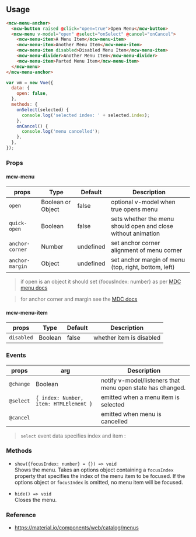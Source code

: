 ## Usage

```html
<mcw-menu-anchor>
  <mcw-button raised @click="open=true">Open Menu</mcw-button>
  <mcw-menu v-model="open" @select="onSelect" @cancel="onCancel">
    <mcw-menu-item>A Menu Item</mcw-menu-item>
    <mcw-menu-item>Another Menu Item</mcw-menu-item>
    <mcw-menu-item disabled>Disabled Menu Item</mcw-menu-item>
    <mcw-menu-divider>Another Menu Item</mcw-menu-divider>
    <mcw-menu-item>Parted Menu Item</mcw-menu-item>
  </mcw-menu>
</mcw-menu-anchor>
```

```javascript
var vm = new Vue({
  data: {
    open: false,
  },
  methods: {
    onSelect(selected) {
      console.log('selected index: ' + selected.index);
    },
    onCancel() {
      console.log('menu cancelled');
    },
  },
});
```

### Props

#### mcw-menu

| props           | Type              | Default   | Description                                                   |
| --------------- | ----------------- | --------- | ------------------------------------------------------------- |
| `open`          | Boolean or Object | false     | optional v-model when true opens menu                         |
| `quick-open`    | Boolean           | false     | sets whether the menu should open and close without animation |
| `anchor-corner` | Number            | undefined | set anchor corner alignment of menu corner                    |
| `anchor-margin` | Object            | undefined | set anchor margin of menu (top, right, bottom, left)          |

> if open is an object it should set {focusIndex: number} as per [MDC menu docs](https://github.com/material-components/material-components-web/tree/master/packages/mcw-menu)

> for anchor corner and margin see the [MDC docs](https://github.com/material-components/material-components-web/tree/master/packages/mcw-menu#MDCMenu)

#### mcw-menu-item

| props      | Type    | Default | Description              |
| ---------- | ------- | ------- | ------------------------ |
| `disabled` | Boolean | false   | whether item is disabled |

### Events

| props     | arg                                    | Description                                                |
| --------- | -------------------------------------- | ---------------------------------------------------------- |
| `@change` | Boolean                                | notify v-model/listeners that menu open state has changed. |
| `@select` | `{ index: Number, item: HTMLElement }` | emitted when a menu item is selected                       |
| `@cancel` |                                        | emitted when menu is cancelled                             |

> `select` event data specifies index and item :

### Methods

- `show({focusIndex: number} = {}) => void`  
  Shows the menu. Takes an options object containing a `focusIndex` property that
  specifies the index of the menu item to be focused.
  If the options object or `focusIndex` is omitted, no menu item will be focused.

- `hide() => void`  
  Closes the menu.

### Reference

- <https://material.io/components/web/catalog/menus>

